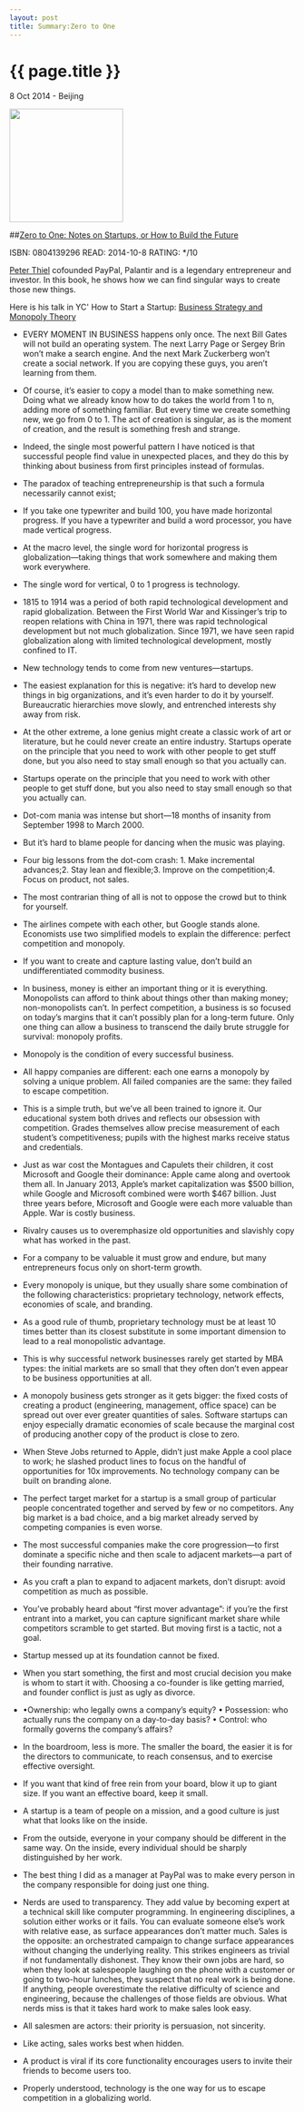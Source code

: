 ```yaml
---
layout: post
title: Summary:Zero to One
---
```


{{ page.title }}
================

<p class="meta">8 Oct 2014 - Beijing</p>
 
<img src="http://ecx.images-amazon.com/images/I/411YBdZVAPL.jpg" width="200" />

##[Zero to One: Notes on Startups, or How to Build the Future](http://amzn.com/0804139296)

ISBN: 0804139296 READ: 2014-10-8 RATING: */10

[Peter Thiel](https://en.wikipedia.org/wiki/Peter_Thiel) cofounded PayPal, Palantir and is a legendary entrepreneur and investor. In this book, he shows how we can find singular ways to create those new things. 

Here is his talk in YC' How to Start a Startup: [Business Strategy and Monopoly Theory](http://startupclass.samaltman.com/courses/lec05/)

- EVERY MOMENT IN BUSINESS happens only once. The next Bill Gates will not build an operating system. The next Larry Page or Sergey Brin won’t make a search engine. And the next Mark Zuckerberg won’t create a social network. If you are copying these guys, you aren’t learning from them.

- Of course, it’s easier to copy a model than to make something new. Doing what we already know how to do takes the world from 1 to n, adding more of something familiar. But every time we create something new, we go from 0 to 1. The act of creation is singular, as is the moment of creation, and the result is something fresh and strange.

- Indeed, the single most powerful pattern I have noticed is that successful people find value in unexpected places, and they do this by thinking about business from first principles instead of formulas.

-  The paradox of teaching entrepreneurship is that such a formula necessarily cannot exist;

- If you take one typewriter and build 100, you have made horizontal progress. If you have a typewriter and build a word processor, you have made vertical progress.

- At the macro level, the single word for horizontal progress is globalization—taking things that work somewhere and making them work everywhere. 

- The single word for vertical, 0 to 1 progress is technology.

- 1815 to 1914 was a period of both rapid technological development and rapid globalization. Between the First World War and Kissinger’s trip to reopen relations with China in 1971, there was rapid technological development but not much globalization. Since 1971, we have seen rapid globalization along with limited technological development, mostly confined to IT.

- New technology tends to come from new ventures—startups.

- The easiest explanation for this is negative: it’s hard to develop new things in big organizations, and it’s even harder to do it by yourself. Bureaucratic hierarchies move slowly, and entrenched interests shy away from risk. 

-  At the other extreme, a lone genius might create a classic work of art or literature, but he could never create an entire industry. Startups operate on the principle that you need to work with other people to get stuff done, but you also need to stay small enough so that you actually can.

- Startups operate on the principle that you need to work with other people to get stuff done, but you also need to stay small enough so that you actually can.

- Dot-com mania was intense but short—18 months of insanity from September 1998 to March 2000. 

- But it’s hard to blame people for dancing when the music was playing.

- Four big lessons from the dot-com crash: 1. Make incremental advances;2. Stay lean and flexible;3. Improve on the competition;4. Focus on product, not sales.

- The most contrarian thing of all is not to oppose the crowd but to think for yourself.

- The airlines compete with each other, but Google stands alone. Economists use two simplified models to explain the difference: perfect competition and monopoly.

- If you want to create and capture lasting value, don’t build an undifferentiated commodity business.

- In business, money is either an important thing or it is everything. Monopolists can afford to think about things other than making money; non-monopolists can’t. In perfect competition, a business is so focused on today’s margins that it can’t possibly plan for a long-term future. Only one thing can allow a business to transcend the daily brute struggle for survival: monopoly profits.

- Monopoly is the condition of every successful business.

- All happy companies are different: each one earns a monopoly by solving a unique problem. All failed companies are the same: they failed to escape competition.

- This is a simple truth, but we’ve all been trained to ignore it. Our educational system both drives and reflects our obsession with competition. Grades themselves allow precise measurement of each student’s competitiveness; pupils with the highest marks receive status and credentials. 

- Just as war cost the Montagues and Capulets their children, it cost Microsoft and Google their dominance: Apple came along and overtook them all. In January 2013, Apple’s market capitalization was $500 billion, while Google and Microsoft combined were worth $467 billion. Just three years before, Microsoft and Google were each more valuable than Apple. War is costly business.

- Rivalry causes us to overemphasize old opportunities and slavishly copy what has worked in the past. 

- For a company to be valuable it must grow and endure, but many entrepreneurs focus only on short-term growth.

- Every monopoly is unique, but they usually share some combination of the following characteristics: proprietary technology, network effects, economies of scale, and branding.

- As a good rule of thumb, proprietary technology must be at least 10 times better than its closest substitute in some important dimension to lead to a real monopolistic advantage. 

- This is why successful network businesses rarely get started by MBA types: the initial markets are so small that they often don’t even appear to be business opportunities at all.

- A monopoly business gets stronger as it gets bigger: the fixed costs of creating a product (engineering, management, office space) can be spread out over ever greater quantities of sales. Software startups can enjoy especially dramatic economies of scale because the marginal cost of producing another copy of the product is close to zero.

- When Steve Jobs returned to Apple, didn’t just make Apple a cool place to work; he slashed product lines to focus on the handful of opportunities for 10x improvements. No technology company can be built on branding alone.

- The perfect target market for a startup is a small group of particular people concentrated together and served by few or no competitors. Any big market is a bad choice, and a big market already served by competing companies is even worse.

- The most successful companies make the core progression—to first dominate a specific niche and then scale to adjacent markets—a part of their founding narrative.

- As you craft a plan to expand to adjacent markets, don’t disrupt: avoid competition as much as possible.

- You’ve probably heard about “first mover advantage”: if you’re the first entrant into a market, you can capture significant market share while competitors scramble to get started. But moving first is a tactic, not a goal.

- Startup messed up at its foundation cannot be fixed.

- When you start something, the first and most crucial decision you make is whom to start it with. Choosing a co-founder is like getting married, and founder conflict is just as ugly as divorce.

- •Ownership: who legally owns a company’s equity?
• Possession: who actually runs the company on a day-to-day basis?
• Control: who formally governs the company’s affairs?

- In the boardroom, less is more. The smaller the board, the easier it is for the directors to communicate, to reach consensus, and to exercise effective oversight.

- If you want that kind of free rein from your board, blow it up to giant size. If you want an effective board, keep it small.

- A startup is a team of people on a mission, and a good culture is just what that looks like on the inside.

- From the outside, everyone in your company should be different in the same way. On the inside, every individual should be sharply distinguished by her work.

- The best thing I did as a manager at PayPal was to make every person in the company responsible for doing just one thing.

- Nerds are used to transparency. They add value by becoming expert at a technical skill like computer programming. In engineering disciplines, a solution either works or it fails. You can evaluate someone else’s work with relative ease, as surface appearances don’t matter much. Sales is the opposite: an orchestrated campaign to change surface appearances without changing the underlying reality. This strikes engineers as trivial if not fundamentally dishonest. They know their own jobs are hard, so when they look at salespeople laughing on the phone with a customer or going to two-hour lunches, they suspect that no real work is being done. If anything, people overestimate the relative difficulty of science and engineering, because the challenges of those fields are obvious. What nerds miss is that it takes hard work to make sales look easy.

- All salesmen are actors: their priority is persuasion, not sincerity.

- Like acting, sales works best when hidden.

- A product is viral if its core functionality encourages users to invite their friends to become users too.

- Properly understood, technology is the one way for us to escape competition in a globalizing world.





